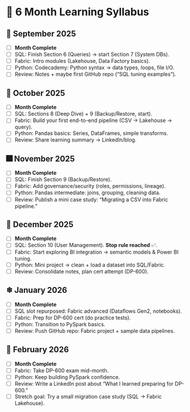 # 📅 6 Month Learning Syllabus

## 🍂 September 2025
- [ ] **Month Complete**
- [ ] SQL: Finish Section 6 (Queries) → start Section 7 (System DBs).
- [ ] Fabric: Intro modules (Lakehouse, Data Factory basics).
- [ ] Python: Codecademy: Python syntax → data types, loops, file I/O.
- [ ] Review: Notes + maybe first GitHub repo (“SQL tuning examples”).

## 🎃 October 2025
- [ ] **Month Complete**
- [ ] SQL: Sections 8 (Deep Dive) + 9 (Backup/Restore, start).
- [ ] Fabric: Build your first end-to-end pipeline (CSV → Lakehouse → query).
- [ ] Python: Pandas basics: Series, DataFrames, simple transforms.
- [ ] Review: Share learning summary → LinkedIn/blog.

## 🎆 November 2025
- [ ] **Month Complete**
- [ ] SQL: Finish Section 9 (Backup/Restore).
- [ ] Fabric: Add governance/security (roles, permissions, lineage).
- [ ] Python: Pandas intermediate: joins, grouping, cleaning data.
- [ ] Review: Publish a mini case study: “Migrating a CSV into Fabric pipeline.”

## 🎁 December 2025
- [ ] **Month Complete**
- [ ] SQL: Section 10 (User Management). **Stop rule reached** ✅.
- [ ] Fabric: Start exploring BI integration → semantic models & Power BI tuning.
- [ ] Python: Mini project → clean + load a dataset into SQL/Fabric.
- [ ] Review: Consolidate notes, plan cert attempt (DP-600).

## ❄ January 2026
- [ ] **Month Complete**
- [ ] SQL slot repurposed: Fabric advanced (Dataflows Gen2, notebooks).
- [ ] Fabric: Prep for DP-600 cert (do practice tests).
- [ ] Python: Transition to PySpark basics.
- [ ] Review: Push GitHub repo: Fabric project + sample data pipelines.

## 🤎 February 2026
- [ ] **Month Complete**
- [ ] Fabric: Take DP-600 exam mid-month.
- [ ] Python: Keep building PySpark confidence.
- [ ] Review: Write a LinkedIn post about “What I learned preparing for DP-600.”
- [ ] Stretch goal: Try a small migration case study (SQL → Fabric Lakehouse).